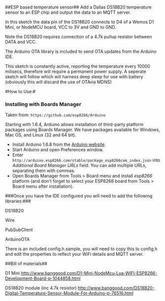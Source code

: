 ##ESP based temperature sensor##
Add a Dallas DS18B20 temperature sensor to an ESP chip and output the data to an MQTT server.

In this sketch the data pin of the DS18B20 connects to D4 of a Wemos D1 Mini, or NodeMCU board, VCC to 3V and GND to GND.

Note the DS18B20 requires connection of a 4.7k pullup resistor between DATA and VCC.

The Arduino OTA library is included to send OTA updates from the Arduino IDE.

This sketch is constantly active, reporting the temperature every 10000 milisecs, therefore will require a permanent power supply. A seperate sketch will follow which will harness deep sleep for use with battery (obviously this will discard the use of OTAvia MDNS)


#How to Use:#
### Installing with Boards Manager ###
Taken from: ```https://github.com/esp8266/Arduino```

Starting with 1.6.4, Arduino allows installation of third-party platform packages using Boards Manager. We have packages available for Windows, Mac OS, and Linux (32 and 64 bit).

- Install Arduino 1.6.8 from the [Arduino website](http://www.arduino.cc/en/main/software).
- Start Arduino and open Preferences window.
- Enter ```http://arduino.esp8266.com/stable/package_esp8266com_index.json``` into *Additional Board Manager URLs* field. You can add multiple URLs, separating them with commas.
- Open Boards Manager from Tools > Board menu and install *esp8266* platform (and don't forget to select your ESP8266 board from Tools > Board menu after installation).

###Once you have the IDE configured you will need to add the following libraries:###

DS18B20

Wire

PubSubClient

ArduinoOTA

There is an included config.h.sample, you will need to copy this to config.h and edit the properties to reflect your WiFi details and MQTT server.

##Bill of materials##

D1 Mini http://www.banggood.com/D1-Mini-NodeMcu-Lua-WIFI-ESP8266-Development-Board-p-1044858.html

DS18B20 module (inc 4.7k resistor) http://www.banggood.com/DS18B20-Digital-Temperature-Sensor-Module-For-Arduino-p-76516.html


